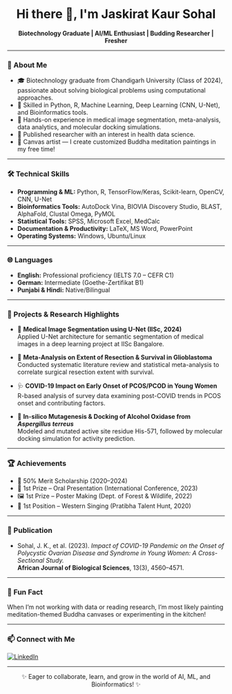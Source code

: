 <!-- Profile README for Jaskirat-Sohal -->

<h1 align="center">Hi there 👋, I'm Jaskirat Kaur Sohal</h1>
<p align="center">
  <b>Biotechnology Graduate | AI/ML Enthusiast | Budding Researcher | Fresher</b>
</p>

---

### 🌱 About Me

- 🎓 Biotechnology graduate from Chandigarh University (Class of 2024), passionate about solving biological problems using computational approaches.
- 🤖 Skilled in Python, R, Machine Learning, Deep Learning (CNN, U-Net), and Bioinformatics tools.
- 🧪 Hands-on experience in medical image segmentation, meta-analysis, data analytics, and molecular docking simulations.
- 🏅 Published researcher with an interest in health data science.
- 🎨 Canvas artist — I create customized Buddha meditation paintings in my free time!

---

### 🛠️ Technical Skills

- **Programming & ML:** Python, R, TensorFlow/Keras, Scikit-learn, OpenCV, CNN, U-Net
- **Bioinformatics Tools:** AutoDock Vina, BIOVIA Discovery Studio, BLAST, AlphaFold, Clustal Omega, PyMOL
- **Statistical Tools:** SPSS, Microsoft Excel, MedCalc
- **Documentation & Productivity:** LaTeX, MS Word, PowerPoint
- **Operating Systems:** Windows, Ubuntu/Linux

---

### 🌐 Languages

- **English:** Professional proficiency (IELTS 7.0 – CEFR C1)
- **German:** Intermediate (Goethe-Zertifikat B1)
- **Punjabi & Hindi:** Native/Bilingual

---

### 🚀 Projects & Research Highlights

- 🧠 **Medical Image Segmentation using U-Net (IISc, 2024)**  
  Applied U-Net architecture for semantic segmentation of medical images in a deep learning project at IISc Bangalore.

- 🧬 **Meta-Analysis on Extent of Resection & Survival in Glioblastoma**  
  Conducted systematic literature review and statistical meta-analysis to correlate surgical resection extent with survival.

- 🩺 **COVID-19 Impact on Early Onset of PCOS/PCOD in Young Women**  
  R-based analysis of survey data examining post-COVID trends in PCOS onset and contributing factors.

- 🔬 **In-silico Mutagenesis & Docking of Alcohol Oxidase from *Aspergillus terreus***  
  Modeled and mutated active site residue His-571, followed by molecular docking simulation for activity prediction.

---

### 🏆 Achievements

- 🥇 50% Merit Scholarship (2020–2024)
- 🥇 1st Prize – Oral Presentation (International Conference, 2023)
- 🖼️ 1st Prize – Poster Making (Dept. of Forest & Wildlife, 2022)
- 🎤 1st Position – Western Singing (Pratibha Talent Hunt, 2020)

---

### 📄 Publication

- Sohal, J. K., et al. (2023). *Impact of COVID-19 Pandemic on the Onset of Polycystic Ovarian Disease and Syndrome in Young Women: A Cross-Sectional Study.*  
  **African Journal of Biological Sciences**, 13(3), 4560–4571.

---

### 🎨 Fun Fact

When I’m not working with data or reading research, I’m most likely painting meditation-themed Buddha canvases or experimenting in the kitchen!

---

### 📫 Connect with Me

[![LinkedIn](https://img.shields.io/badge/LinkedIn-blue?logo=linkedin&logoColor=white)](https://www.linkedin.com/in/jaskirat-kaur-sohal/)

---

<p align="center">✨ Eager to collaborate, learn, and grow in the world of AI, ML, and Bioinformatics! ✨</p>
